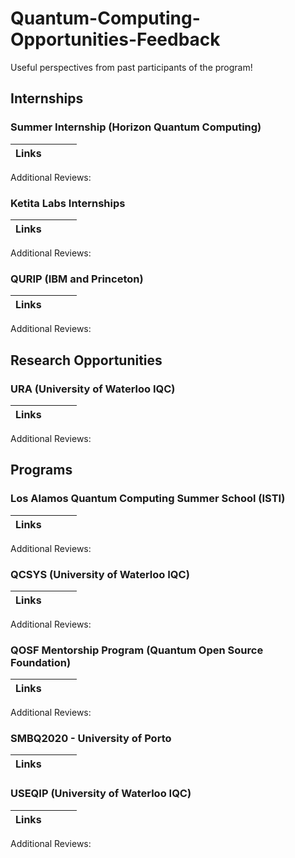 # Quantum-Computing-Opportunities-Feedback
Useful perspectives from past participants of the program!

## Internships
### Summer Internship (Horizon Quantum Computing)
|Links|  |   |   |
| :--: | :--: | :--: | :--: |

Additional Reviews:

### Ketita Labs Internships
|Links|  |   |   |
| :--: | :--: | :--: | :--: |

Additional Reviews:

### QURIP (IBM and Princeton)
|Links|  |   |   |
| :--: | :--: | :--: | :--: |

Additional Reviews:


## Research Opportunities
### URA (University of Waterloo IQC)
|Links|  |   |   |
| :--: | :--: | :--: | :--: |

Additional Reviews:


## Programs
### Los Alamos Quantum Computing Summer School (ISTI)
|Links|  |   |   |
| :--: | :--: | :--: | :--: |

Additional Reviews:

### QCSYS (University of Waterloo IQC)
|Links|  |   |   |
| :--: | :--: | :--: | :--: |

Additional Reviews:


### QOSF Mentorship Program (Quantum Open Source Foundation)
|Links|  |   |   |
| :--: | :--: | :--: | :--: |

Additional Reviews:

### SMBQ2020 - University of Porto
|Links|  |   |   |
| :--: | :--: | :--: | :--: |

### USEQIP (University of Waterloo IQC)
|Links|  |   |   |
| :--: | :--: | :--: | :--: |

Additional Reviews:
